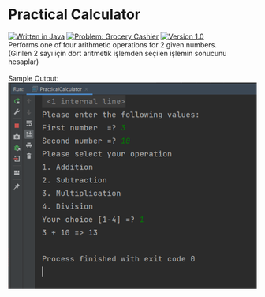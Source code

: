 # Practical Calculator
[![Written in Java](https://img.shields.io/badge/language-java-green)](#)
[![Problem: Grocery Cashier](https://img.shields.io/badge/problem-4%20Arithmetic%20Operations-important)](#)
[![Version 1.0](https://img.shields.io/badge/version-1.0-informational)](#)\
Performs one of four arithmetic operations for 2 given numbers.\
(Girilen 2 sayı için dört aritmetik işlemden seçilen işlemin sonucunu hesaplar)\
\
Sample Output:\
[![Sample Output](/assets/images/practicalcalculator.png)](#)

